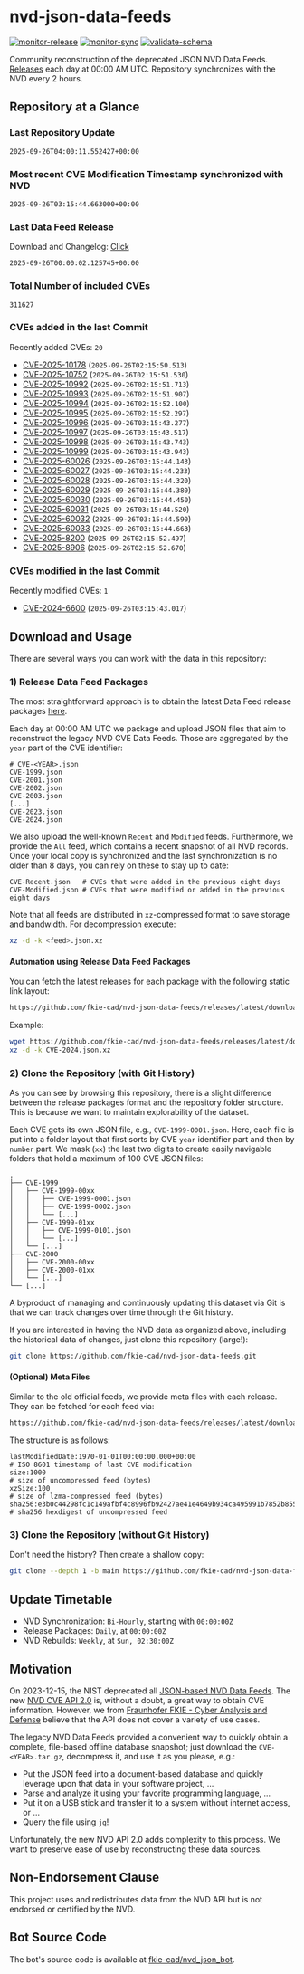 # nvd-json-data-feeds

[![monitor-release](https://github.com/fkie-cad/nvd-json-data-feeds/actions/workflows/monitor_release.yml/badge.svg)](https://github.com/fkie-cad/nvd-json-data-feeds/actions/workflows/monitor_release.yml)
[![monitor-sync](https://github.com/fkie-cad/nvd-json-data-feeds/actions/workflows/monitor_sync.yml/badge.svg)](https://github.com/fkie-cad/nvd-json-data-feeds/actions/workflows/monitor_sync.yml)
[![validate-schema](https://github.com/fkie-cad/nvd-json-data-feeds/actions/workflows/validate_schema.yml/badge.svg)](https://github.com/fkie-cad/nvd-json-data-feeds/actions/workflows/validate_schema.yml)

Community reconstruction of the deprecated JSON NVD Data Feeds.
[Releases](https://github.com/fkie-cad/nvd-json-data-feeds/releases/latest) each day at 00:00 AM UTC.
Repository synchronizes with the NVD every 2 hours.

## Repository at a Glance

### Last Repository Update

```plain
2025-09-26T04:00:11.552427+00:00
```

### Most recent CVE Modification Timestamp synchronized with NVD

```plain
2025-09-26T03:15:44.663000+00:00
```

### Last Data Feed Release

Download and Changelog: [Click](https://github.com/fkie-cad/nvd-json-data-feeds/releases/latest)

```plain
2025-09-26T00:00:02.125745+00:00
```

### Total Number of included CVEs

```plain
311627
```

### CVEs added in the last Commit

Recently added CVEs: `20`

- [CVE-2025-10178](CVE-2025/CVE-2025-101xx/CVE-2025-10178.json) (`2025-09-26T02:15:50.513`)
- [CVE-2025-10752](CVE-2025/CVE-2025-107xx/CVE-2025-10752.json) (`2025-09-26T02:15:51.530`)
- [CVE-2025-10992](CVE-2025/CVE-2025-109xx/CVE-2025-10992.json) (`2025-09-26T02:15:51.713`)
- [CVE-2025-10993](CVE-2025/CVE-2025-109xx/CVE-2025-10993.json) (`2025-09-26T02:15:51.907`)
- [CVE-2025-10994](CVE-2025/CVE-2025-109xx/CVE-2025-10994.json) (`2025-09-26T02:15:52.100`)
- [CVE-2025-10995](CVE-2025/CVE-2025-109xx/CVE-2025-10995.json) (`2025-09-26T02:15:52.297`)
- [CVE-2025-10996](CVE-2025/CVE-2025-109xx/CVE-2025-10996.json) (`2025-09-26T03:15:43.277`)
- [CVE-2025-10997](CVE-2025/CVE-2025-109xx/CVE-2025-10997.json) (`2025-09-26T03:15:43.517`)
- [CVE-2025-10998](CVE-2025/CVE-2025-109xx/CVE-2025-10998.json) (`2025-09-26T03:15:43.743`)
- [CVE-2025-10999](CVE-2025/CVE-2025-109xx/CVE-2025-10999.json) (`2025-09-26T03:15:43.943`)
- [CVE-2025-60026](CVE-2025/CVE-2025-600xx/CVE-2025-60026.json) (`2025-09-26T03:15:44.143`)
- [CVE-2025-60027](CVE-2025/CVE-2025-600xx/CVE-2025-60027.json) (`2025-09-26T03:15:44.233`)
- [CVE-2025-60028](CVE-2025/CVE-2025-600xx/CVE-2025-60028.json) (`2025-09-26T03:15:44.320`)
- [CVE-2025-60029](CVE-2025/CVE-2025-600xx/CVE-2025-60029.json) (`2025-09-26T03:15:44.380`)
- [CVE-2025-60030](CVE-2025/CVE-2025-600xx/CVE-2025-60030.json) (`2025-09-26T03:15:44.450`)
- [CVE-2025-60031](CVE-2025/CVE-2025-600xx/CVE-2025-60031.json) (`2025-09-26T03:15:44.520`)
- [CVE-2025-60032](CVE-2025/CVE-2025-600xx/CVE-2025-60032.json) (`2025-09-26T03:15:44.590`)
- [CVE-2025-60033](CVE-2025/CVE-2025-600xx/CVE-2025-60033.json) (`2025-09-26T03:15:44.663`)
- [CVE-2025-8200](CVE-2025/CVE-2025-82xx/CVE-2025-8200.json) (`2025-09-26T02:15:52.497`)
- [CVE-2025-8906](CVE-2025/CVE-2025-89xx/CVE-2025-8906.json) (`2025-09-26T02:15:52.670`)


### CVEs modified in the last Commit

Recently modified CVEs: `1`

- [CVE-2024-6600](CVE-2024/CVE-2024-66xx/CVE-2024-6600.json) (`2025-09-26T03:15:43.017`)


## Download and Usage

There are several ways you can work with the data in this repository:

### 1) Release Data Feed Packages

The most straightforward approach is to obtain the latest Data Feed release packages [here](https://github.com/fkie-cad/nvd-json-data-feeds/releases/latest).

Each day at 00:00 AM UTC we package and upload JSON files that aim to reconstruct the legacy NVD CVE Data Feeds.
Those are aggregated by the `year` part of the CVE identifier:

```
# CVE-<YEAR>.json
CVE-1999.json
CVE-2001.json
CVE-2002.json
CVE-2003.json
[...]
CVE-2023.json
CVE-2024.json
```

We also upload the well-known `Recent` and `Modified` feeds.
Furthermore, we provide the `All` feed, which contains a recent snapshot of all NVD records.
Once your local copy is synchronized and the last synchronization is no older than 8 days, you can rely on these to stay up to date:

```plain
CVE-Recent.json   # CVEs that were added in the previous eight days
CVE-Modified.json # CVEs that were modified or added in the previous eight days
```

Note that all feeds are distributed in `xz`-compressed format to save storage and bandwidth.
For decompression execute:

```sh
xz -d -k <feed>.json.xz
```

#### Automation using Release Data Feed Packages

You can fetch the latest releases for each package with the following static link layout:

```sh
https://github.com/fkie-cad/nvd-json-data-feeds/releases/latest/download/CVE-<YEAR>.json.xz
```

Example:

```sh
wget https://github.com/fkie-cad/nvd-json-data-feeds/releases/latest/download/CVE-2024.json.xz
xz -d -k CVE-2024.json.xz
```

### 2) Clone the Repository (with Git History)

As you can see by browsing this repository, there is a slight difference between the release packages format and the repository folder structure.
This is because we want to maintain explorability of the dataset.

Each CVE gets its own JSON file, e.g., `CVE-1999-0001.json`.
Here, each file is put into a folder layout that first sorts by CVE `year` identifier part and then by `number` part.
We mask (`xx`) the last two digits to create easily navigable folders that hold a maximum of 100 CVE JSON files:

```plain
.
├── CVE-1999
│   ├── CVE-1999-00xx
│   │   ├── CVE-1999-0001.json
│   │   ├── CVE-1999-0002.json
│   │   └── [...]
│   ├── CVE-1999-01xx
│   │   ├── CVE-1999-0101.json
│   │   └── [...]
│   └── [...]
├── CVE-2000
│   ├── CVE-2000-00xx
│   ├── CVE-2000-01xx
│   └── [...]
└── [...]
```

A byproduct of managing and continuously updating this dataset via Git is that we can track changes over time through the Git history.

If you are interested in having the NVD data as organized above, including the historical data of changes, just clone this repository (large!):

```sh
git clone https://github.com/fkie-cad/nvd-json-data-feeds.git
```

#### (Optional) Meta Files

Similar to the old official feeds, we provide meta files with each release. They can be fetched for each feed via:

```sh
https://github.com/fkie-cad/nvd-json-data-feeds/releases/latest/download/CVE-<YEAR>.meta
```

The structure is as follows:

```plain
lastModifiedDate:1970-01-01T00:00:00.000+00:00                          # ISO 8601 timestamp of last CVE modification
size:1000                                                               # size of uncompressed feed (bytes)
xzSize:100                                                              # size of lzma-compressed feed (bytes)
sha256:e3b0c44298fc1c149afbf4c8996fb92427ae41e4649b934ca495991b7852b855 # sha256 hexdigest of uncompressed feed
```

### 3) Clone the Repository (without Git History)

Don't need the history? Then create a shallow copy:

```sh
git clone --depth 1 -b main https://github.com/fkie-cad/nvd-json-data-feeds.git
```


## Update Timetable

* NVD Synchronization: `Bi-Hourly`, starting with `00:00:00Z`
* Release Packages: `Daily`, at `00:00:00Z`
* NVD Rebuilds: `Weekly`, at `Sun, 02:30:00Z`


## Motivation

On 2023-12-15, the NIST deprecated all [JSON-based NVD Data Feeds](https://nvd.nist.gov/vuln/data-feeds#divRetirementBanner-1).
The new [NVD CVE API 2.0](https://nvd.nist.gov/developers/vulnerabilities) is, without a doubt, a great way to obtain CVE information.
However, we from [Fraunhofer FKIE - Cyber Analysis and Defense](https://www.fkie.fraunhofer.de/en/departments/cad.html) believe that the API does not cover a variety of use cases.

The legacy NVD Data Feeds provided a convenient way to quickly obtain a complete, file-based offline database snapshot; just download the `CVE-<YEAR>.tar.gz`, decompress it, and use it as you please, e.g.:

- Put the JSON feed into a document-based database and quickly leverage upon that data in your software project, ...
- Parse and analyze it using your favorite programming language, ...
- Put it on a USB stick and transfer it to a system without internet access, or ...
- Query the file using `jq`!

Unfortunately, the new NVD API 2.0 adds complexity to this process.
We want to preserve ease of use by reconstructing these data sources.

## Non-Endorsement Clause

This project uses and redistributes data from the NVD API but is not endorsed or certified by the NVD.

## Bot Source Code

The bot's source code is available at [fkie-cad/nvd\_json\_bot](https://github.com/fkie-cad/nvd_json_bot).